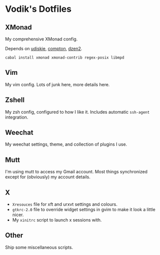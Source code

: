 # Vodik's Dotfiles

## XMonad

My comprehensive XMonad config.

Depends on [udiskie][], [compton][], [dzen2][].

```
cabal install xmonad xmonad-contrib regex-posix libmpd
```

  [udiskie]: https://aur.archlinux.org/packages.php?ID=37279
  [compton]: https://aur.archlinux.org/packages.php?ID=55375
  [dzen2]: http://aur.archlinux.org/packages.php?ID=14470

## Vim

My vim config. Lots of junk here, more details here.

## Zshell

My zsh config, configured to how I like it. Includes automatic
`ssh-agent` integration.

## Weechat

My weechat settings, theme, and collection of plugins I use.

## Mutt

I'm using mutt to access my Gmail account. Most things synchronized
except for (obviously) my account details.

## X

- `Xresouces` file for xft and urxvt settings and colours.
- `gtkrc-2.0` file to override widget settings in gvim to make it look
  a little nicer.
- My `xinitrc` script to launch x sessions with.

## Other

Ship some miscellaneous scripts.
